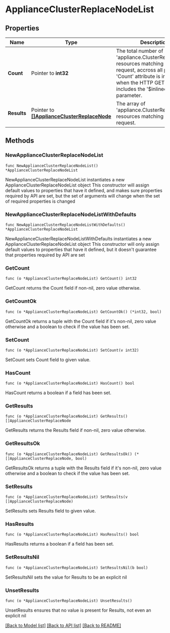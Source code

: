 # ApplianceClusterReplaceNodeList

## Properties

Name | Type | Description | Notes
------------ | ------------- | ------------- | -------------
**Count** | Pointer to **int32** | The total number of &#39;appliance.ClusterReplaceNode&#39; resources matching the request, accross all pages. The &#39;Count&#39; attribute is included when the HTTP GET request includes the &#39;$inlinecount&#39; parameter. | [optional] 
**Results** | Pointer to [**[]ApplianceClusterReplaceNode**](ApplianceClusterReplaceNode.md) | The array of &#39;appliance.ClusterReplaceNode&#39; resources matching the request. | [optional] 

## Methods

### NewApplianceClusterReplaceNodeList

`func NewApplianceClusterReplaceNodeList() *ApplianceClusterReplaceNodeList`

NewApplianceClusterReplaceNodeList instantiates a new ApplianceClusterReplaceNodeList object
This constructor will assign default values to properties that have it defined,
and makes sure properties required by API are set, but the set of arguments
will change when the set of required properties is changed

### NewApplianceClusterReplaceNodeListWithDefaults

`func NewApplianceClusterReplaceNodeListWithDefaults() *ApplianceClusterReplaceNodeList`

NewApplianceClusterReplaceNodeListWithDefaults instantiates a new ApplianceClusterReplaceNodeList object
This constructor will only assign default values to properties that have it defined,
but it doesn't guarantee that properties required by API are set

### GetCount

`func (o *ApplianceClusterReplaceNodeList) GetCount() int32`

GetCount returns the Count field if non-nil, zero value otherwise.

### GetCountOk

`func (o *ApplianceClusterReplaceNodeList) GetCountOk() (*int32, bool)`

GetCountOk returns a tuple with the Count field if it's non-nil, zero value otherwise
and a boolean to check if the value has been set.

### SetCount

`func (o *ApplianceClusterReplaceNodeList) SetCount(v int32)`

SetCount sets Count field to given value.

### HasCount

`func (o *ApplianceClusterReplaceNodeList) HasCount() bool`

HasCount returns a boolean if a field has been set.

### GetResults

`func (o *ApplianceClusterReplaceNodeList) GetResults() []ApplianceClusterReplaceNode`

GetResults returns the Results field if non-nil, zero value otherwise.

### GetResultsOk

`func (o *ApplianceClusterReplaceNodeList) GetResultsOk() (*[]ApplianceClusterReplaceNode, bool)`

GetResultsOk returns a tuple with the Results field if it's non-nil, zero value otherwise
and a boolean to check if the value has been set.

### SetResults

`func (o *ApplianceClusterReplaceNodeList) SetResults(v []ApplianceClusterReplaceNode)`

SetResults sets Results field to given value.

### HasResults

`func (o *ApplianceClusterReplaceNodeList) HasResults() bool`

HasResults returns a boolean if a field has been set.

### SetResultsNil

`func (o *ApplianceClusterReplaceNodeList) SetResultsNil(b bool)`

 SetResultsNil sets the value for Results to be an explicit nil

### UnsetResults
`func (o *ApplianceClusterReplaceNodeList) UnsetResults()`

UnsetResults ensures that no value is present for Results, not even an explicit nil

[[Back to Model list]](../README.md#documentation-for-models) [[Back to API list]](../README.md#documentation-for-api-endpoints) [[Back to README]](../README.md)


